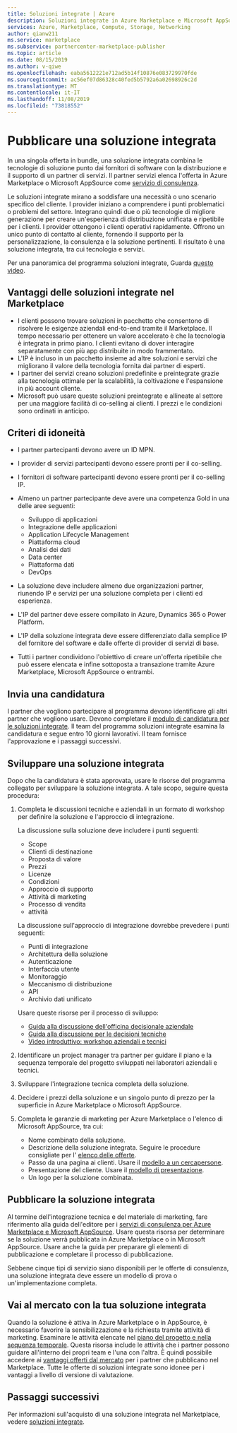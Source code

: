 ```yaml
---
title: Soluzioni integrate | Azure
description: Soluzioni integrate in Azure Marketplace e Microsoft AppSource
services: Azure, Marketplace, Compute, Storage, Networking
author: qianw211
ms.service: marketplace
ms.subservice: partnercenter-marketplace-publisher
ms.topic: article
ms.date: 08/15/2019
ms.author: v-qiwe
ms.openlocfilehash: eaba5612221e712ad5b14f10876e083729970fde
ms.sourcegitcommit: ac56ef07d86328c40fed5b5792a6a02698926c2d
ms.translationtype: MT
ms.contentlocale: it-IT
ms.lasthandoff: 11/08/2019
ms.locfileid: "73818552"
---
```

# <a name="publish-an-integrated-solution"></a>Pubblicare una soluzione integrata

In una singola offerta in bundle, una soluzione integrata combina le tecnologie di soluzione punto dai fornitori di software con la distribuzione e il supporto di un partner di servizi. Il partner servizi elenca l'offerta in Azure Marketplace o Microsoft AppSource come [servizio di consulenza](https://docs.microsoft.com/azure/marketplace/consulting-services).

Le soluzioni integrate mirano a soddisfare una necessità o uno scenario specifico del cliente. I provider iniziano a comprendere i punti problematici o problemi del settore. Integrano quindi due o più tecnologie di migliore generazione per creare un'esperienza di distribuzione unificata e ripetibile per i clienti. I provider ottengono i clienti operativi rapidamente. Offrono un unico punto di contatto al cliente, fornendo il supporto per la personalizzazione, la consulenza e la soluzione pertinenti. Il risultato è una soluzione integrata, tra cui tecnologia e servizi.

Per una panoramica del programma soluzioni integrate, Guarda [questo video](https://aka.ms/AA5qos4).

## <a name="benefits-of-integrated-solutions-in-the-marketplace"></a>Vantaggi delle soluzioni integrate nel Marketplace

* I clienti possono trovare soluzioni in pacchetto che consentono di risolvere le esigenze aziendali end-to-end tramite il Marketplace. Il tempo necessario per ottenere un valore accelerato è che la tecnologia è integrata in primo piano. I clienti evitano di dover interagire separatamente con più app distribuite in modo frammentato.
* L'IP è incluso in un pacchetto insieme ad altre soluzioni e servizi che migliorano il valore della tecnologia fornita dai partner di esperti.
* I partner dei servizi creano soluzioni predefinite e preintegrate grazie alla tecnologia ottimale per la scalabilità, la coltivazione e l'espansione in più account cliente.
* Microsoft può usare queste soluzioni preintegrate e allineate al settore per una maggiore facilità di co-selling ai clienti. I prezzi e le condizioni sono ordinati in anticipo. 

## <a name="eligibility-criteria"></a>Criteri di idoneità

* I partner partecipanti devono avere un ID MPN.
* I provider di servizi partecipanti devono essere pronti per il co-selling.
* I fornitori di software partecipanti devono essere pronti per il co-selling IP. 
* Almeno un partner partecipante deve avere una competenza Gold in una delle aree seguenti:

    * Sviluppo di applicazioni
    * Integrazione delle applicazioni
    * Application Lifecycle Management
    * Piattaforma cloud
    * Analisi dei dati
    * Data center
    * Piattaforma dati
    * DevOps

* La soluzione deve includere almeno due organizzazioni partner, riunendo IP e servizi per una soluzione completa per i clienti ed esperienza.
* L'IP del partner deve essere compilato in Azure, Dynamics 365 o Power Platform.
* L'IP della soluzione integrata deve essere differenziato dalla semplice IP del fornitore del software e dalle offerte di provider di servizi di base.
* Tutti i partner condividono l'obiettivo di creare un'offerta ripetibile che può essere elencata e infine sottoposta a transazione tramite Azure Marketplace, Microsoft AppSource o entrambi.

## <a name="submit-a-nomination"></a>Invia una candidatura

I partner che vogliono partecipare al programma devono identificare gli altri partner che vogliono usare. Devono completare il [modulo di candidatura per le soluzioni integrate](https://aka.ms/AA5qicu). Il team del programma soluzioni integrate esamina la candidatura e segue entro 10 giorni lavorativi. Il team fornisce l'approvazione e i passaggi successivi. 

## <a name="develop-an-integrated-solution"></a>Sviluppare una soluzione integrata 

Dopo che la candidatura è stata approvata, usare le risorse del programma collegato per sviluppare la soluzione integrata. A tale scopo, seguire questa procedura: 

1. Completa le discussioni tecniche e aziendali in un formato di workshop per definire la soluzione e l'approccio di integrazione. 

    La discussione sulla soluzione deve includere i punti seguenti:
    * Scope
    * Clienti di destinazione
    * Proposta di valore
    * Prezzi
    * Licenze
    * Condizioni
    * Approccio di supporto
    * Attività di marketing
    * Processo di vendita
    * attività

    La discussione sull'approccio di integrazione dovrebbe prevedere i punti seguenti: 
    * Punti di integrazione
    * Architettura della soluzione
    * Autenticazione
    * Interfaccia utente
    * Monitoraggio
    * Meccanismo di distribuzione
    * API
    * Archivio dati unificato

    Usare queste risorse per il processo di sviluppo:

    * [Guida alla discussione dell'officina decisionale aziendale](https://aka.ms/AA5qicx)
    * [Guida alla discussione per le decisioni tecniche](https://aka.ms/AA5qid1)
    * [Video introduttivo: workshop aziendali e tecnici](https://aka.ms/AA5qos9)

1. Identificare un project manager tra partner per guidare il piano e la sequenza temporale del progetto sviluppati nei laboratori aziendali e tecnici.

1. Sviluppare l'integrazione tecnica completa della soluzione.

1. Decidere i prezzi della soluzione e un singolo punto di prezzo per la superficie in Azure Marketplace o Microsoft AppSource.

1. Completa le garanzie di marketing per Azure Marketplace o l'elenco di Microsoft AppSource, tra cui:

    * Nome combinato della soluzione.
    * Descrizione della soluzione integrata. Seguire le procedure consigliate per l' [elenco delle offerte](https://docs.microsoft.com/azure/marketplace/gtm-offer-listing-best-practices).
    * Passo da una pagina ai clienti. Usare il [modello a un cercapersone](https://aka.ms/AA5s08a).
    * Presentazione del cliente. Usare il [modello di presentazione](https://aka.ms/AA5s7ql).
    * Un logo per la soluzione combinata. 

## <a name="publish-your-integrated-solution"></a>Pubblicare la soluzione integrata 

Al termine dell'integrazione tecnica e del materiale di marketing, fare riferimento alla guida dell'editore per i [servizi di consulenza per Azure Marketplace e Microsoft AppSource](https://docs.microsoft.com/azure/marketplace/consulting-services). Usare questa risorsa per determinare se la soluzione verrà pubblicata in Azure Marketplace o in Microsoft AppSource. Usare anche la guida per preparare gli elementi di pubblicazione e completare il processo di pubblicazione.

Sebbene cinque tipi di servizio siano disponibili per le offerte di consulenza, una soluzione integrata deve essere un modello di prova o un'implementazione completa.

## <a name="go-to-market-with-your-integrated-solution"></a>Vai al mercato con la tua soluzione integrata 

Quando la soluzione è attiva in Azure Marketplace o in AppSource, è necessario favorire la sensibilizzazione e la richiesta tramite attività di marketing. Esaminare le attività elencate nel [piano del progetto e nella sequenza temporale](https://aka.ms/AA5qiuc). Questa risorsa include le attività che i partner possono guidare all'interno dei propri team e l'una con l'altra. È quindi possibile accedere ai [vantaggi offerti dal mercato](https://docs.microsoft.com/azure/marketplace/gtm-your-marketplace-benefits#list-trial-and-consulting-benefits) per i partner che pubblicano nel Marketplace. Tutte le offerte di soluzioni integrate sono idonee per i vantaggi a livello di versione di valutazione.

## <a name="next-steps"></a>Passaggi successivi

Per informazioni sull'acquisto di una soluzione integrata nel Marketplace, vedere [soluzioni integrate](https://docs.microsoft.com/azure/marketplace/integrated-solutions).
